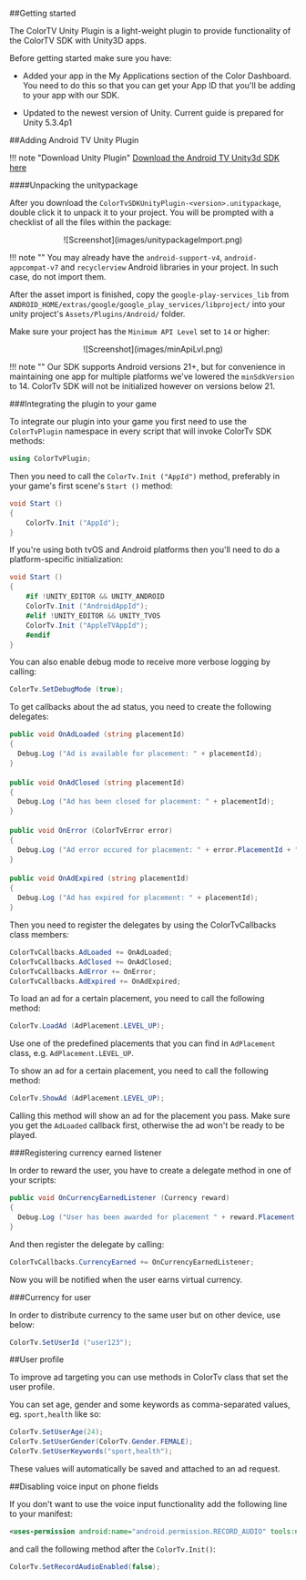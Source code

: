##Getting started

The ColorTV Unity Plugin is a light-weight plugin to provide functionality of the ColorTV SDK with Unity3D apps.

Before getting started make sure you have: 

* Added your app in the My Applications section of the Color Dashboard. You need to do this so that you can get your App ID that you'll be adding to your app with our SDK.

* Updated to the newest version of Unity. Current guide is prepared for Unity 5.3.4p1

##Adding Android TV Unity Plugin

!!! note "Download Unity Plugin"
    [Download the Android TV Unity3d SDK here](https://bintray.com/colortv/unity-plugin/unity-plugin/view)

####Unpacking the unitypackage

After you download the `ColorTvSDKUnityPlugin-<version>.unitypackage`, double click it to unpack it to your project. You will be prompted with a checklist of all the files within the package:

<center>![Screenshot](images/unitypackageImport.png)</center>

!!! note ""
    You may already have the `android-support-v4`, `android-appcompat-v7` and `recyclerview` Android libraries in your project. In such case, do not import them.

After the asset import is finished, copy the `google-play-services_lib` from `ANDROID_HOME/extras/google/google_play_services/libproject/` into your unity project's `Assets/Plugins/Android/` folder.

Make sure your project has the `Minimum API Level` set to `14` or higher:

<center>![Screenshot](images/minApiLvl.png)</center>

!!! note ""
    Our SDK supports Android versions 21+, but for convenience in maintaining one app for multiple platforms we've lowered the `minSdkVersion` to 14. ColorTv SDK will not be initialized however on versions below 21.

###Integrating the plugin to your game

To integrate our plugin into your game you first need to use the `ColorTvPlugin` namespace in every script that will invoke ColorTv SDK methods:

```csharp
using ColorTvPlugin;
```

Then you need to call the `ColorTv.Init ("AppId")` method, preferably in your game's first scene's `Start ()` method:

```csharp
void Start ()
{
    ColorTv.Init ("AppId");
}
```

If you're using both tvOS and Android platforms then you'll need to do a platform-specific initialization:

```csharp
void Start ()
{
    #if !UNITY_EDITOR && UNITY_ANDROID
    ColorTv.Init ("AndroidAppId");
    #elif !UNITY_EDITOR && UNITY_TVOS
    ColorTv.Init ("AppleTVAppId");
    #endif
}
```

You can also enable debug mode to receive more verbose logging by calling:

```csharp
ColorTv.SetDebugMode (true);
```

To get callbacks about the ad status, you need to create the following delegates:

```csharp
public void OnAdLoaded (string placementId)
{
  Debug.Log ("Ad is available for placement: " + placementId);
}
    
public void OnAdClosed (string placementId)
{
  Debug.Log ("Ad has been closed for placement: " + placementId);
}
    
public void OnError (ColorTvError error)
{
  Debug.Log ("Ad error occured for placement: " + error.PlacementId + ", with error code: " + error.ErrorCode + " and error message: " + error.ErrorMessage);
}

public void OnAdExpired (string placementId)
{
  Debug.Log ("Ad has expired for placement: " + placementId);
}
```

Then you need to register the delegates by using the ColorTvCallbacks class members:

```csharp
ColorTvCallbacks.AdLoaded += OnAdLoaded;
ColorTvCallbacks.AdClosed += OnAdClosed;
ColorTvCallbacks.AdError += OnError;
ColorTvCallbacks.AdExpired += OnAdExpired;
```

To load an ad for a certain placement, you need to call the following method:

```csharp
ColorTv.LoadAd (AdPlacement.LEVEL_UP);
```

Use one of the predefined placements that you can find in `AdPlacement` class, e.g. `AdPlacement.LEVEL_UP`.

To show an ad for a certain placement, you need to call the following method:

```csharp
ColorTv.ShowAd (AdPlacement.LEVEL_UP);
```

Calling this method will show an ad for the placement you pass. Make sure you get the `AdLoaded` callback first, otherwise the ad won't be ready to be played.

###Registering currency earned listener

In order to reward the user, you have to create a delegate method in one of your scripts:

```csharp
public void OnCurrencyEarnedListener (Currency reward)
{
  Debug.Log ("User has been awarded for placement " + reward.Placement + ": " + reward.Amount + " x " + reward.Type);
}
```

And then register the delegate by calling:

```csharp
ColorTvCallbacks.CurrencyEarned += OnCurrencyEarnedListener;
```

Now you will be notified when the user earns virtual currency.

###Currency for user

In order to distribute currency to the same user but on other device, use below:

```csharp
ColorTv.SetUserId ("user123");
```

##User profile
 
To improve ad targeting you can use methods in ColorTv class that set the user profile.

You can set age, gender and some keywords as comma-separated values, eg. `sport,health` like so:

```csharp
ColorTv.SetUserAge(24);
ColorTv.SetUserGender(ColorTv.Gender.FEMALE);
ColorTv.SetUserKeywords("sport,health");
```

These values will automatically be saved and attached to an ad request.

##Disabling voice input on phone fields

If you don't want to use the voice input functionality add the following line to your manifest:

```xml
<uses-permission android:name="android.permission.RECORD_AUDIO" tools:node="remove" />
```

and call the following method after the `ColorTv.Init()`:

```java
ColorTv.SetRecordAudioEnabled(false);
```
